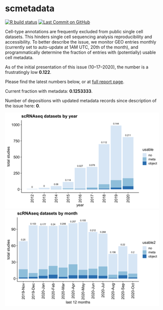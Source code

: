 
# scmetadata

<!-- badges: start -->

[![R build
status](https://github.com/rnabioco/scmetadata/workflows/pkgdown/badge.svg)](https://github.com/rnabioco/scmetadata/actions)
[![Last Commit on
GitHub](https://img.shields.io/badge/last%20run-11--03--2020-brightgreen)](https://rnabioco.github.io/scmetadata/articles/get_geo.html)
<!-- badges: end -->

Cell-type annotations are frequently excluded from public single cell
datasets. This hinders single cell sequencing analysis reproducibility
and accessibility. To better describe the issue, we monitor GEO entries
monthly (currently set to auto-update at 1AM UTC, 20th of the month),
and programmatically determine the fraction of entries with
(potentially) usable cell metadata.

As of the initial presentation of this issue (10–17–2020), the number is
a frustratingly low **0.122**.

Please find the latest numbers below, or at [full report
page](https://rnabioco.github.io/scmetadata/articles/get_geo.html).

Current fraction with metadata: **0.1253333**.

Number of depositions with updated metadata records since description of
the issue here: **0**.

![](man/figures/frac-1.png)<!-- -->![](man/figures/frac-2.png)<!-- -->

